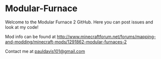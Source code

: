 Modular-Furnace
===============
Welcome to the Modular Furnace 2 GitHub. Here you can post issues and look at my code!

Mod info can be found at http://www.minecraftforum.net/forums/mapping-and-modding/minecraft-mods/1291862-modular-furnaces-2

Contact me at pauldavis101@gmail.com
